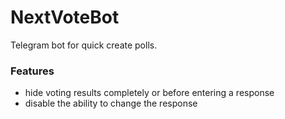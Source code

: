 # NextVoteBot #

Telegram bot for quick create polls.

### Features ###

* hide voting results completely or before entering a response
* disable the ability to change the response
